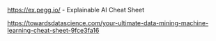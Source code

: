 https://ex.pegg.io/ - Explainable AI Cheat Sheet

https://towardsdatascience.com/your-ultimate-data-mining-machine-learning-cheat-sheet-9fce3fa16